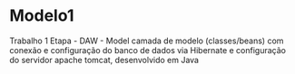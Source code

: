 # Modelo1
Trabalho 1 Etapa - DAW - Model camada de modelo (classes/beans) com conexão e configuração do banco de dados via Hibernate e configuração do servidor apache tomcat, desenvolvido em Java
